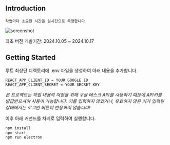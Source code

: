 ## Introduction

`작업마다 소요된 시간을 실시간으로 측정합니다.`

![screenshot](https://github.com/user-attachments/assets/4b9b8189-1e8c-45c1-8c9d-4ed139a60f00)

최초 버전 개발기간: 2024.10.05 ~ 2024.10.17


## Getting Started


루트 최상단 디렉토리에 .env 파일을 생성하여 아래 내용을 추가합니다.
```
REACT_APP_CLIENT_ID = YOUR GOOGLE ID
REACT_APP_CLIENT_SECRET = YOUR SECRET KEY
```

*본 프로젝트는 작업 내용의 저장을 위해 구글 테스크 API를 사용하기 때문에 API키를 발급받으셔야 사용이 가능합니다. 키를 입력하지 않았거나, 유효하지 않은 키가 입력된 상태에서는 로그인 버튼이 반응하지 않습니다!*

이후 아래 커맨드를 차례로 입력하여 실행합니다.

```bash
npm install
npm start
npm run electron
```

